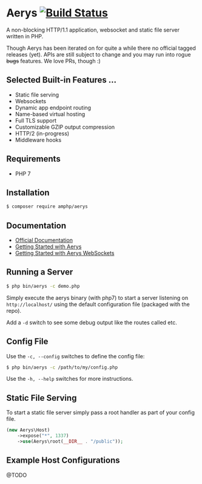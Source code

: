 # Aerys [![Build Status](https://travis-ci.org/amphp/aerys.svg?branch=master)](https://travis-ci.org/amphp/aerys)

A non-blocking HTTP/1.1 application, websocket and static file server written in PHP.

Though Aerys has been iterated on for quite a while there no official tagged releases (yet).
APIs are still subject to change and you may run into rogue ~~bugs~~ features. We love PRs, though :)

## Selected Built-in Features ...

- Static file serving
- Websockets
- Dynamic app endpoint routing
- Name-based virtual hosting
- Full TLS support
- Customizable GZIP output compression
- HTTP/2 (in-progress)
- Middleware hooks

## Requirements

- PHP 7

## Installation

```bash
$ composer require amphp/aerys
```

## Documentation

* [Official Documentation](http://amphp.org/docs/aerys/)
* [Getting Started with Aerys](http://blog.kelunik.com/2015/10/21/getting-started-with-aerys.html)
* [Getting Started with Aerys WebSockets](http://blog.kelunik.com/2015/10/20/getting-started-with-aerys-websockets.html)

## Running a Server

```bash
$ php bin/aerys -c demo.php
```

Simply execute the aerys binary (with php7) to start a server listening on `http://localhost/` using
the default configuration file (packaged with the repo).

Add a `-d` switch to see some debug output like the routes called etc.

## Config File

Use the `-c, --config` switches to define the config file:

```bash
$ php bin/aerys -c /path/to/my/config.php
```

Use the `-h, --help` switches for more instructions.

## Static File Serving

To start a static file server simply pass a root handler as part of your config file.

```php
(new Aerys\Host)
    ->expose("*", 1337)
    ->use(Aerys\root(__DIR__ . "/public"));
```

## Example Host Configurations

@TODO

